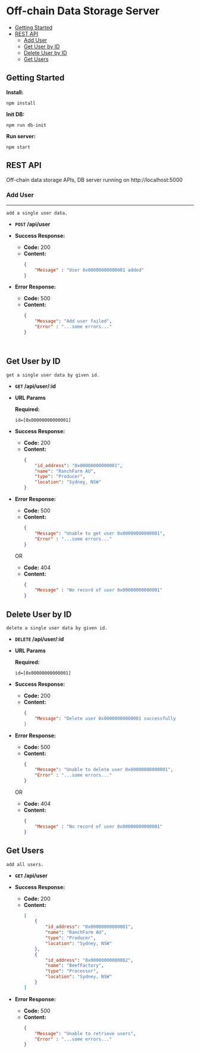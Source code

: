 # Off-chain Data Storage Server
- [Getting Started](#Getting-Started)
- [REST API](#rest-api)
    - [Add User](#Add-User)
    - [Get User by ID](#Get-User-by-ID)
    - [Delete User by ID](#Delete-User-by-ID)
    - [Get Users](#Get-Users)

## Getting Started
**Install:** 
  ```
  npm install
  ```
**Init DB:** 
  ```
  npm run db-init
  ```
**Run server:** 
  ```
  npm start
  ```

## REST API
  Off-chain data storage APIs, DB server running on http://localhost:5000

  ### **Add User**
  ----
    add a single user data.

  * **`POST` /api/user** 


  * **Success Response:**

    * **Code:** 200 <br />
    * **Content:** 
      ```json
      { 
          "Message" : "User 0x00000000000001 added" 
      }
      ```

  * **Error Response:**

    * **Code:** 500 <br />
    * **Content:** 
      ```json
      { 
          "Message": "Add user failed",
          "Error" : "...some errors..."
      }    




  **Get User by ID**
  ----
    get a single user data by given id.

  * **`GET` /api/user/:id**


  *  **URL Params**

     **Required:**

     `id=[0x00000000000001]`

  * **Success Response:**

    * **Code:** 200 <br />
    * **Content:** 
      ```json
      {
          "id_address": "0x00000000000001",
          "name": "RanchFarm AU",
          "type": "Producer",
          "location": "Sydney, NSW"
      }
      ```

  * **Error Response:**

    * **Code:** 500 <br />
    * **Content:** 
      ```json
      { 
          "Message": "Unable to get user 0x00000000000001",
          "Error" : "...some errors..."
      }    
      ```

    OR

    * **Code:** 404 <br />
    * **Content:** 
      ```json
      { 
          "Message" : "No record of user 0x00000000000001" 
      }    
      ```




  **Delete User by ID** 
  ----
    delete a single user data by given id.

  * **`DELETE`  /api/user/:id**


  *  **URL Params**

     **Required:**

     `id=[0x00000000000001]`

  * **Success Response:**

    * **Code:** 200 <br />
    * **Content:** 
      ```json
      { 
          "Message": "Delete user 0x00000000000001 successfully 
      }    
      ```

  * **Error Response:**

    * **Code:** 500 <br />
    * **Content:** 
      ```json
      { 
          "Message": "Unable to delete user 0x00000000000001",
          "Error" : "...some errors..."
      }    
      ```
    OR

    * **Code:** 404 <br />
    * **Content:** 
      ```json
      { 
          "Message" : "No record of user 0x00000000000001" 
      }    
      ```


  **Get Users**
  ----
    add all users.

  * **`GET` /api/user**


  * **Success Response:**

    * **Code:** 200 <br />
    * **Content:**
      ```json
      [
          {
              "id_address": "0x00000000000001",
              "name": "RanchFarm AU",
              "type": "Producer",
              "location": "Sydney, NSW"
          },
          {
              "id_address": "0x00000000000002",
              "name": "BeefFactory",
              "type": "Processor",
              "location": "Sydney, NSW"
          } 
      ]
      ```


  * **Error Response:**

    * **Code:** 500 <br />
    * **Content:**
      ```json
      { 
          "Message": "Unable to retrieve users", 
          "Error" : "...some errors..." 
      }
      ```
        
       
    
        
